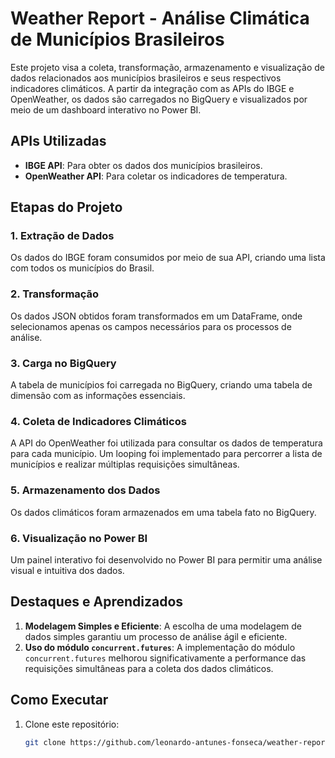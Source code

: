 # Weather Report - Análise Climática de Municípios Brasileiros

Este projeto visa a coleta, transformação, armazenamento e visualização de dados relacionados aos municípios brasileiros e seus respectivos indicadores climáticos. A partir da integração com as APIs do IBGE e OpenWeather, os dados são carregados no BigQuery e visualizados por meio de um dashboard interativo no Power BI.

## APIs Utilizadas

- **IBGE API**: Para obter os dados dos municípios brasileiros.
- **OpenWeather API**: Para coletar os indicadores de temperatura.

## Etapas do Projeto

### 1. Extração de Dados
Os dados do IBGE foram consumidos por meio de sua API, criando uma lista com todos os municípios do Brasil.

### 2. Transformação
Os dados JSON obtidos foram transformados em um DataFrame, onde selecionamos apenas os campos necessários para os processos de análise.

### 3. Carga no BigQuery
A tabela de municípios foi carregada no BigQuery, criando uma tabela de dimensão com as informações essenciais.

### 4. Coleta de Indicadores Climáticos
A API do OpenWeather foi utilizada para consultar os dados de temperatura para cada município. Um looping foi implementado para percorrer a lista de municípios e realizar múltiplas requisições simultâneas.

### 5. Armazenamento dos Dados
Os dados climáticos foram armazenados em uma tabela fato no BigQuery.

### 6. Visualização no Power BI
Um painel interativo foi desenvolvido no Power BI para permitir uma análise visual e intuitiva dos dados.

## Destaques e Aprendizados

1. **Modelagem Simples e Eficiente**: A escolha de uma modelagem de dados simples garantiu um processo de análise ágil e eficiente.
2. **Uso do módulo `concurrent.futures`**: A implementação do módulo `concurrent.futures` melhorou significativamente a performance das requisições simultâneas para a coleta dos dados climáticos.

## Como Executar

1. Clone este repositório:
   ```bash
   git clone https://github.com/leonardo-antunes-fonseca/weather-report.git
